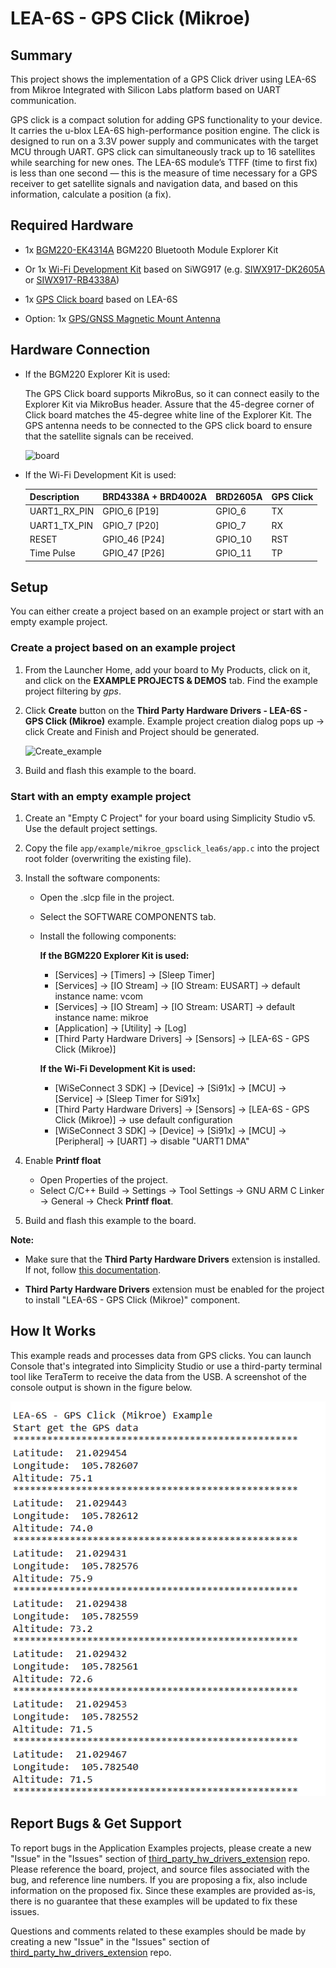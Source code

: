 # LEA-6S - GPS Click (Mikroe) #

## Summary ##

This project shows the implementation of a GPS Click driver using LEA-6S from Mikroe Integrated with Silicon Labs platform based on UART communication.

GPS click is a compact solution for adding GPS functionality to your device. It carries the u-blox LEA-6S high-performance position engine. The click is designed to run on a 3.3V power supply and communicates with the target MCU through UART. GPS click can simultaneously track up to 16 satellites while searching for new ones. The LEA-6S module’s TTFF (time to first fix) is less than one second — this is the measure of time necessary for a GPS receiver to get satellite signals and navigation data, and based on this information, calculate a position (a fix).

## Required Hardware ##

- 1x [BGM220-EK4314A](https://www.silabs.com/development-tools/wireless/bluetooth/bgm220-explorer-kit) BGM220 Bluetooth Module Explorer Kit

- Or 1x [Wi-Fi Development Kit](https://www.silabs.com/development-tools/wireless/wi-fi) based on SiWG917 (e.g. [SIWX917-DK2605A](https://www.silabs.com/development-tools/wireless/wi-fi/siwx917-dk2605a-wifi-6-bluetooth-le-soc-dev-kit) or [SIWX917-RB4338A](https://www.silabs.com/development-tools/wireless/wi-fi/siwx917-rb4338a-wifi-6-bluetooth-le-soc-radio-board))

- 1x [GPS Click board](https://www.mikroe.com/gps-click) based on LEA-6S

- Option: 1x [GPS/GNSS Magnetic Mount Antenna](https://www.sparkfun.com/products/14986)

## Hardware Connection ##

- If the BGM220 Explorer Kit is used:

  The GPS Click board supports MikroBus, so it can connect easily to the Explorer Kit via MikroBus header. Assure that the 45-degree corner of Click board matches the 45-degree white line of the Explorer Kit. The GPS antenna needs to be connected to the GPS click board to ensure that the satellite signals can be received.

  ![board](image/hardware_connection.png "BGM220 Explorer Kit Board and GPS Click Board")

- If the Wi-Fi Development Kit is used:

  | Description  | BRD4338A + BRD4002A | BRD2605A     | GPS Click |
  | ----------------- | -------------- | ------------ | ----------- |
  | UART1_RX_PIN      | GPIO_6 [P19]   | GPIO_6       | TX          |
  | UART1_TX_PIN      | GPIO_7 [P20]   | GPIO_7       | RX          |
  | RESET             | GPIO_46 [P24]  | GPIO_10      | RST         |
  | Time Pulse        | GPIO_47 [P26]  | GPIO_11      | TP          |

## Setup ##

You can either create a project based on an example project or start with an empty example project.

### Create a project based on an example project ###

1. From the Launcher Home, add your board to My Products, click on it, and click on the **EXAMPLE PROJECTS & DEMOS** tab. Find the example project filtering by *gps*.

2. Click **Create** button on the **Third Party Hardware Drivers - LEA-6S - GPS Click (Mikroe)** example. Example project creation dialog pops up -> click Create and Finish and Project should be generated.

   ![Create_example](image/create_example.png)

3. Build and flash this example to the board.

### Start with an empty example project ###

1. Create an "Empty C Project" for your board using Simplicity Studio v5. Use the default project settings.

2. Copy the file `app/example/mikroe_gpsclick_lea6s/app.c` into the project root folder (overwriting the existing file).

3. Install the software components:

    - Open the .slcp file in the project.

    - Select the SOFTWARE COMPONENTS tab.

    - Install the following components:

      **If the BGM220 Explorer Kit is used:**

        - [Services] → [Timers] → [Sleep Timer]
        - [Services] → [IO Stream] → [IO Stream: EUSART] → default instance name: vcom
        - [Services] → [IO Stream] → [IO Stream: USART] → default instance name: mikroe
        - [Application] → [Utility] → [Log]
        - [Third Party Hardware Drivers] → [Sensors] → [LEA-6S - GPS Click (Mikroe)]

      **If the Wi-Fi Development Kit is used:**

        - [WiSeConnect 3 SDK] → [Device] → [Si91x] → [MCU] → [Service] → [Sleep Timer for Si91x]
        - [Third Party Hardware Drivers] → [Sensors] → [LEA-6S - GPS Click (Mikroe)] → use default configuration
        - [WiSeConnect 3 SDK] → [Device] → [Si91x] → [MCU] → [Peripheral] → [UART] → disable "UART1 DMA"

4. Enable **Printf float**

   - Open Properties of the project.
   - Select C/C++ Build → Settings → Tool Settings → GNU ARM C Linker → General → Check **Printf float**.

5. Build and flash this example to the board.

**Note:**

- Make sure that the **Third Party Hardware Drivers** extension is installed. If not, follow [this documentation](https://github.com/SiliconLabs/third_party_hw_drivers_extension/blob/master/README.md#how-to-add-to-simplicity-studio-ide).

- **Third Party Hardware Drivers** extension must be enabled for the project to install "LEA-6S - GPS Click (Mikroe)" component.

## How It Works ##

This example reads and processes data from GPS clicks.
You can launch Console that's integrated into Simplicity Studio or use a third-party terminal tool like TeraTerm to receive the data from the USB. A screenshot of the console output is shown in the figure below.

![usb_debug](image/gps_log.png "USB Debug Output Data")

## Report Bugs & Get Support ##

To report bugs in the Application Examples projects, please create a new "Issue" in the "Issues" section of [third_party_hw_drivers_extension](https://github.com/SiliconLabs/third_party_hw_drivers_extension) repo. Please reference the board, project, and source files associated with the bug, and reference line numbers. If you are proposing a fix, also include information on the proposed fix. Since these examples are provided as-is, there is no guarantee that these examples will be updated to fix these issues.

Questions and comments related to these examples should be made by creating a new "Issue" in the "Issues" section of [third_party_hw_drivers_extension](https://github.com/SiliconLabs/third_party_hw_drivers_extension) repo.
